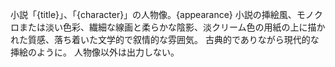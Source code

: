 小説「{title}」、「{character}」の人物像。{appearance}
小説の挿絵風、モノクロまたは淡い色彩、繊細な線画と柔らかな陰影、淡クリーム色の用紙の上に描かれた質感、落ち着いた文学的で叙情的な雰囲気。
古典的でありながら現代的な挿絵のように。
人物像以外は出力しない。
